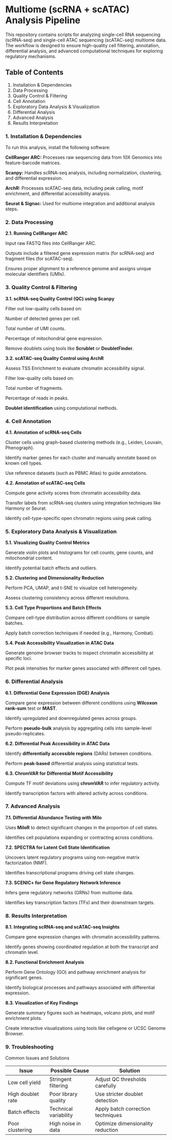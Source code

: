# Multiome (scRNA + scATAC) Analysis Pipeline

This repository contains scripts for analyzing single-cell RNA sequencing (scRNA-seq) and single-cell ATAC sequencing (scATAC-seq) multiome data. The workflow is designed to ensure high-quality cell filtering, annotation, differential analysis, and advanced computational techniques for exploring regulatory mechanisms.

## Table of Contents
1. Installation & Dependencies
2. Data Processing
3. Quality Control & Filtering
4. Cell Annotation
5. Exploratory Data Analysis & Visualization
6. Differential Analysis
7. Advanced Analysis
8. Results Interpretation

### 1. Installation & Dependencies

To run this analysis, install the following software:

**CellRanger ARC:** Processes raw sequencing data from 10X Genomics into feature-barcode matrices.

**Scanpy:** Handles scRNA-seq analysis, including normalization, clustering, and differential expression.

**ArchR:** Processes scATAC-seq data, including peak calling, motif enrichment, and differential accessibility analysis.

**Seurat & Signac:** Used for multiome integration and additional analysis steps.

### 2. Data Processing

**2.1. Running CellRanger ARC**

Input raw FASTQ files into CellRanger ARC.

Outputs include a filtered gene expression matrix (for scRNA-seq) and fragment files (for scATAC-seq).

Ensures proper alignment to a reference genome and assigns unique molecular identifiers (UMIs).

### 3. Quality Control & Filtering

**3.1. scRNA-seq Quality Control (QC) using Scanpy**

Filter out low-quality cells based on:

Number of detected genes per cell.

Total number of UMI counts.

Percentage of mitochondrial gene expression.

Remove doublets using tools like **Scrublet** or **DoubletFinder**.

**3.2. scATAC-seq Quality Control using ArchR**

Assess TSS Enrichment to evaluate chromatin accessibility signal.

Filter low-quality cells based on:

Total number of fragments.

Percentage of reads in peaks.

**Doublet identification** using computational methods.

### 4. Cell Annotation

**4.1. Annotation of scRNA-seq Cells**

Cluster cells using graph-based clustering methods (e.g., Leiden, Louvain, Phenograph).

Identify marker genes for each cluster and manually annotate based on known cell types.

Use reference datasets (such as PBMC Atlas) to guide annotations.

**4.2. Annotation of scATAC-seq Cells**

Compute gene activity scores from chromatin accessibility data.

Transfer labels from scRNA-seq clusters using integration techniques like Harmony or Seurat.

Identify cell-type-specific open chromatin regions using peak calling.

### 5. Exploratory Data Analysis & Visualization

**5.1. Visualizing Quality Control Metrics**

Generate violin plots and histograms for cell counts, gene counts, and mitochondrial content.

Identify potential batch effects and outliers.

**5.2. Clustering and Dimensionality Reduction**

Perform PCA, UMAP, and t-SNE to visualize cell heterogeneity.

Assess clustering consistency across different resolutions.

**5.3. Cell Type Proportions and Batch Effects**

Compare cell-type distribution across different conditions or sample batches.

Apply batch correction techniques if needed (e.g., Harmony, Combat).

**5.4. Peak Accessibility Visualization in ATAC Data**

Generate genome browser tracks to inspect chromatin accessibility at specific loci.

Plot peak intensities for marker genes associated with different cell types.

### 6. Differential Analysis

**6.1. Differential Gene Expression (DGE) Analysis**

Compare gene expression between different conditions using **Wilcoxon rank-sum** test or **MAST**.

Identify upregulated and downregulated genes across groups.

Perform **pseudo-bulk** analysis by aggregating cells into sample-level pseudo-replicates.

**6.2. Differential Peak Accessibility in ATAC Data**

Identify **differentially accessible regions** (DARs) between conditions.

Perform **peak-based** differential analysis using statistical tests.

**6.3. ChromVAR for Differential Motif Accessibility**

Compute TF motif deviations using **chromVAR** to infer regulatory activity.

Identify transcription factors with altered activity across conditions.

### 7. Advanced Analysis

**7.1. Differential Abundance Testing with Milo**

Uses **MiloR** to detect significant changes in the proportion of cell states.

Identifies cell populations expanding or contracting across conditions.

**7.2. SPECTRA for Latent Cell State Identification**

Uncovers latent regulatory programs using non-negative matrix factorization (NMF).

Identifies transcriptional programs driving cell state changes.

**7.3. SCENIC+ for Gene Regulatory Network Inference**

Infers gene regulatory networks (GRNs) from multiome data.

Identifies key transcription factors (TFs) and their downstream targets.

### 8. Results Interpretation

**8.1. Integrating scRNA-seq and scATAC-seq Insights**

Compare gene expression changes with chromatin accessibility patterns.

Identify genes showing coordinated regulation at both the transcript and chromatin level.

**8.2. Functional Enrichment Analysis**

Perform Gene Ontology (GO) and pathway enrichment analysis for significant genes.

Identify biological processes and pathways associated with differential expression.

**8.3. Visualization of Key Findings**

Generate summary figures such as heatmaps, volcano plots, and motif enrichment plots.

Create interactive visualizations using tools like cellxgene or UCSC Genome Browser.

### 9. Troubleshooting

Common Issues and Solutions

| Issue              | Possible Cause           | Solution                          |
|--------------------|-------------------------|-----------------------------------|
| Low cell yield    | Stringent filtering     | Adjust QC thresholds carefully  |
| High doublet rate | Poor library quality    | Use stricter doublet detection  |
| Batch effects     | Technical variability   | Apply batch correction techniques |
| Poor clustering   | High noise in data      | Optimize dimensionality reduction |
